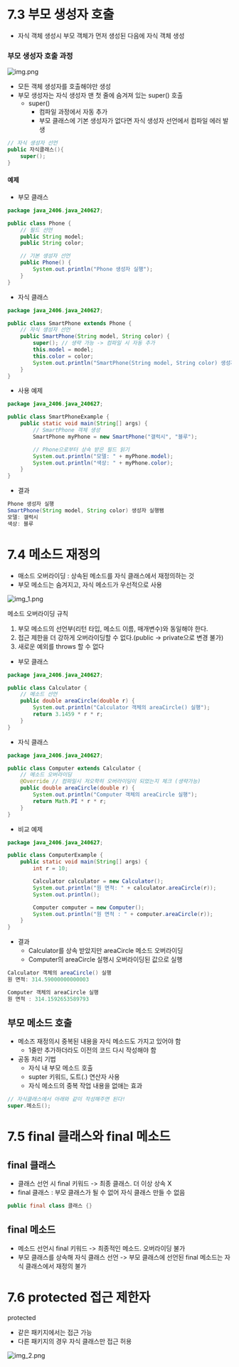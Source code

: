 # 7.3 부모 생성자 호출
- 자식 객체 생성시 부모 객체가 먼저 생성된 다음에 자식 객체 생성

### 부모 생성자 호출 과정
![img.png](imgs/img.png)  
- 모든 객체 생성자를 호출해야만 생성
- 부모 생성자는 자식 생성자 맨 첫 줄에 숨겨져 있는 super() 호출
  - super()
    - 컴파일 과정에서 자동 추가
    - 부모 클래스에 기본 생성자가 없다면 자식 생성자 선언에서 컴파일 에러 발생

```java
// 자식 생성자 선언
public 자식클래스(){
    super();
}
```

#### 예제
- 부모 클래스

```java
package java_2406.java_240627;

public class Phone {
    // 필드 선언
    public String model;
    public String color;

    // 기본 생성자 선언
    public Phone() {
        System.out.println("Phone 생성자 실행");
    }
}

```

- 자식 클래스

```java
package java_2406.java_240627;

public class SmartPhone extends Phone {
    // 자식 생성자 선언
    public SmartPhone(String model, String color) {
        super(); // 생략 가능 -> 컴파일 시 자동 추가
        this.model = model;
        this.color = color;
        System.out.println("SmartPhone(String model, String color) 생성자 실행됌");
    }
}
```

- 사용 예제

```java
package java_2406.java_240627;

public class SmartPhoneExample {
    public static void main(String[] args) {
        // SmartPhone 객체 생성
        SmartPhone myPhone = new SmartPhone("갤럭시", "블루");

        // Phone으로부터 상속 받은 필드 읽기
        System.out.println("모델: " + myPhone.model);
        System.out.println("색상: " + myPhone.color);
    }
}

```

- 결과
```java
Phone 생성자 실행
SmartPhone(String model, String color) 생성자 실행됌
모델: 갤럭시
색상: 블루
```

# 7.4 메소드 재정의
- 매소드 오버라이딩 : 상속된 메소드를 자식 클래스에서 재정의하는 것
- 부모 메소드는 숨겨지고, 자식 메소드가 우선적으로 사용

![img_1.png](imgs/img_1.png)

메소드 오버라이딩 규칙  
1. 부모 메소드의 선언부(리턴 타입, 메소드 이름, 매개변수)와 동일해야 한다.
2. 접근 제한을 더 강하게 오버라이딩할 수 없다.(public -> private으로 변경 불가)
3. 새로운 예외를 throws 할 수 없다

- 부모 클래스

```java
package java_2406.java_240627;

public class Calculator {
    // 메소드 선언
    public double areaCircle(double r) {
        System.out.println("Calculator 객체의 areaCircle() 실행");
        return 3.1459 * r * r;
    }
}

```

- 자식 클래스

```java
package java_2406.java_240627;

public class Computer extends Calculator {
    // 메소드 오버라이딩
    @Override // 컴파일시 저오학히 오버라이딩이 되었는지 체크 (생략가능)
    public double areaCircle(double r) {
        System.out.println("Computer 객체의 areaCircle 실행");
        return Math.PI * r * r;
    }
}

```
- 비교 예제

```java
package java_2406.java_240627;

public class ComputerExample {
    public static void main(String[] args) {
        int r = 10;

        Calculator calculator = new Calculator();
        System.out.println("원 면적: " + calculator.areaCircle(r));
        System.out.println();

        Computer computer = new Computer();
        System.out.println("원 면적 : " + computer.areaCircle(r));
    }
}

```

- 결과
  - Calculator를 상속 받았지만 areaCircle 메소드 오버라이딩
  - Computer의 areaCircle 실행시 오버라이딩된 값으로 실행
```java
Calculator 객체의 areaCircle() 실행
원 면적: 314.59000000000003

Computer 객체의 areaCircle 실행
원 면적 : 314.1592653589793
```

## 부모 메소드 호출
- 메소즈 재정의시 중복된 내용을 자식 메소드도 가지고 있어야 함
  - 1줄만 추가하더라도 이전의 코드 다시 작성해야 함
- 공동 처리 기법 
  - 자식 내 부모 메소드 호출
  - supter 키워드, 도트(.) 연산자 사용
  - 자식 메소드의 중복 작업 내용을 없애는 효과
```java
// 자식클래스에서 아래와 같이 작성해주면 된다!
super.메소드();
```

# 7.5 final 클래스와 final 메소드
## final 클래스
- 클래스 선언 시 final 키워드 -> 최종 클래스. 더 이상 상속 X
- final 클래스 : 부모 클래스가 될 수 없어 자식 클래스 만들 수 없음

```java
public final class 클래스 {}
```

## final 메소드
- 메소드 선언시 final 키워드 -> 최종적인 메소드. 오버라이딩 불가
- 부모 클래스를 상속해 자식 클래스 선언 -> 부모 클래스에 선언된 final 메소드는 자식 클래스에서 재정의 불가


# 7.6 protected 접근 제한자
protected   
- 같은 패키지에서는 접근 가능
- 다른 패키지의 경우 자식 클래스만 접근 허용

![img_2.png](imgs/img_2.png)

